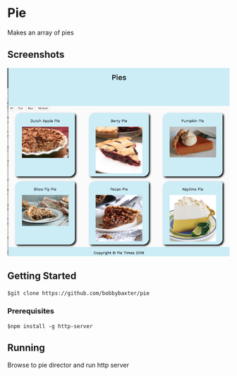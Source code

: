 # Pie
Makes an array of pies

## Screenshots
![image of pies website](https://raw.githubusercontent.com/bobbybaxter/pie/master/img/pie-screenshot.png)

## Getting Started
```
$git clone https://github.com/bobbybaxter/pie
```

### Prerequisites
```
$npm install -g http-server
```

## Running
Browse to pie director and run http server

<!-- ## Headings
# H1
## H2
### H3
#### H4
##### H5
###### H6

## Text
Text is just type into the document.  Two spaces at the end of a line create a new one. 

Like this.

## Lists
#### Ordered
1. Item #1
2. Item #2
3. Item #3

#### Unordered
- Item #1
- Item #2
- Item #3
  - item #4
  - item #5

## Links
[Text](https://google.com)

[Link with Title](https://ww.google.com "Google's Homepage")

## Images
Inline-style:
![alt text](https://github.com/adam-p/markdown-here/raw/master/src/common/images/icon48.png "Logo Title Text 1")

Reference=style:
![alt text][logo]

[logo]: https://github.com/adam-p/markdown-here/raw/master/src/common/images/icon48.png "Logo Title Text 2"

## Syntax Highlighting
```javascript
let text = "javascript"
alert(text);
```

## Checkboxes
- [ ] Item #1
- [ ] Item #2
- [x] Item #3 -->